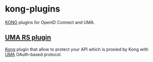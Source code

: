 # kong-plugins

[KONG](https://getkong.org) plugins for OpenID Connect and UMA.

## [UMA RS plugin](/kong-uma-rs/README.md)

[Kong](https://getkong.org) plugin that allow to protect your API which is proxied by Kong with [UMA](https://kantarainitiative.org/confluence/display/uma/Home) OAuth-based protocol.

